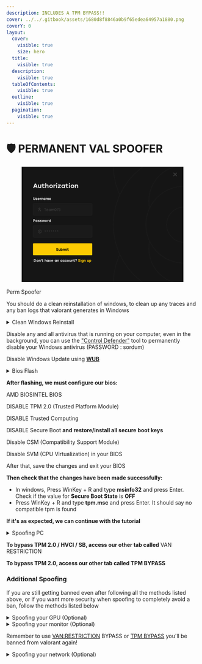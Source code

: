 ```yaml
---
description: INCLUDES A TPM BYPASS!!
cover: ../../.gitbook/assets/1680d8f8846a0b9f65edea64957a1880.png
coverY: 0
layout:
  cover:
    visible: true
    size: hero
  title:
    visible: true
  description:
    visible: true
  tableOfContents:
    visible: true
  outline:
    visible: true
  pagination:
    visible: true
---
```


# 🛡️ PERMANENT VAL SPOOFER

<figure><img src="../../.gitbook/assets/permval team073 brand.gif" alt=""><figcaption></figcaption></figure>

Perm Spoofer

You should do a clean reinstallation of windows, to clean up any traces and any ban logs that valorant generates in Windows

<details>

<summary>Clean Windows Reinstall</summary>

* Download [Media Creation Tool](https://www.microsoft.com/en-us/software-download/windows10), click **Download Now**
* Open **Media Creation Tool**
* Select **Create installation media (USB flash drive, DVD or ISO file) for another PC**
* Use the recommended options
* Select **USB flash drive** _(min 8 GB)_
* Select your USB flash drive _(this will remove all its data)_
* Hold **SHIFT** and click **Restart**

![](https://guides.moddingassociation.net/\~gitbook/image?url=https%3A%2F%2F4078172018-files.gitbook.io%2F%7E%2Ffiles%2Fv0%2Fb%2Fgitbook-x-prod.appspot.com%2Fo%2Fspaces%252Fgxol57krZAOcrJxJpuhe%252Fuploads%252FMtPMNA3YweuK14Ad8mmL%252F1.png%3Falt%3Dmedia%26token%3D7ea2b1d3-73c7-4921-bcc1-65083a0eaf60\&width=300\&dpr=4\&quality=100\&sign=ee089106\&sv=1)

* Select **Use a device** and select your Flash Drive

![](https://guides.moddingassociation.net/\~gitbook/image?url=https%3A%2F%2F4078172018-files.gitbook.io%2F%7E%2Ffiles%2Fv0%2Fb%2Fgitbook-x-prod.appspot.com%2Fo%2Fspaces%252Fgxol57krZAOcrJxJpuhe%252Fuploads%252FfHyL7i7leWKloA1Rwysf%252F2.png%3Falt%3Dmedia%26token%3De4442a95-7934-4508-9435-c6afe83bd0fd\&width=300\&dpr=4\&quality=100\&sign=e7394187\&sv=1)

* Select **Windows 10 Pro**

![](https://guides.moddingassociation.net/\~gitbook/image?url=https%3A%2F%2F4078172018-files.gitbook.io%2F%7E%2Ffiles%2Fv0%2Fb%2Fgitbook-x-prod.appspot.com%2Fo%2Fspaces%252Fgxol57krZAOcrJxJpuhe%252Fuploads%252FMICN6U9QYJ6b5KF1umqs%252F3.png%3Falt%3Dmedia%26token%3D31e92311-eb49-4b53-813f-72744de1c605\&width=300\&dpr=4\&quality=100\&sign=81d3d493\&sv=1)

* Select **I don't have a product key**

![](https://guides.moddingassociation.net/\~gitbook/image?url=https%3A%2F%2F4078172018-files.gitbook.io%2F%7E%2Ffiles%2Fv0%2Fb%2Fgitbook-x-prod.appspot.com%2Fo%2Fspaces%252Fgxol57krZAOcrJxJpuhe%252Fuploads%252FIzLvU21O3stuq8OuPcrA%252F4.png%3Falt%3Dmedia%26token%3D5b620b5e-b710-46b2-b11c-04565a427ef0\&width=300\&dpr=4\&quality=100\&sign=d8e97ac4\&sv=1)

* Select **Custom: Install Windows only (advanced)**

![](https://guides.moddingassociation.net/\~gitbook/image?url=https%3A%2F%2F4078172018-files.gitbook.io%2F%7E%2Ffiles%2Fv0%2Fb%2Fgitbook-x-prod.appspot.com%2Fo%2Fspaces%252Fgxol57krZAOcrJxJpuhe%252Fuploads%252FF8HWGhxsHMKxkUEAPckB%252F5.png%3Falt%3Dmedia%26token%3Da168ac7a-1e1b-4f6e-b21e-b65b6bffe123\&width=300\&dpr=4\&quality=100\&sign=9a972511\&sv=1)

* Press **SHIFT + F10**
* Type `diskpart` into the CMD
* Type `select disk #` (for every disk number) and `clean` for every disk you have **except your Flash Drive** (Your Flash Drive is likely the last drive listed)

![](https://guides.moddingassociation.net/\~gitbook/image?url=https%3A%2F%2F4078172018-files.gitbook.io%2F%7E%2Ffiles%2Fv0%2Fb%2Fgitbook-x-prod.appspot.com%2Fo%2Fspaces%252Fgxol57krZAOcrJxJpuhe%252Fuploads%252FrBDhZGE1Z0ZsEGaUdIda%252F6.png%3Falt%3Dmedia%26token%3D82867dc4-bb5d-4bfa-856b-fbc224d9ec70\&width=300\&dpr=4\&quality=100\&sign=762e0bdb\&sv=1)

* Close the CMD and click **Refresh**

![](https://guides.moddingassociation.net/\~gitbook/image?url=https%3A%2F%2F4078172018-files.gitbook.io%2F%7E%2Ffiles%2Fv0%2Fb%2Fgitbook-x-prod.appspot.com%2Fo%2Fspaces%252Fgxol57krZAOcrJxJpuhe%252Fuploads%252FcKUyBmz4zLHvcJwmyaRF%252F7.png%3Falt%3Dmedia%26token%3Dbcd90db5-91ac-4273-9edf-6e10147e70dd\&width=300\&dpr=4\&quality=100\&sign=36ea56bf\&sv=1)

* Select your **main drive** and click **Next**
* Continue with the setup and finish installing Windows

**DO NOT login to Microsoft**

</details>

Disable any and all antivirus that is running on your computer, even in the background, you can use the ["Control Defender"](https://www.sordum.org/files/downloads.php?st-defender-control) tool to permanently disable your Windows antivirus (PASSWORD : sordum)

Disable Windows Update using [**WUB**](https://www.sordum.org/files/downloads.php?st-windows-update-blocker)

<details>

<summary>Bios Flash</summary>

_Flash your bios using a version higher than your current one or a lower one, remember to check compatibility and never flash it with the same current version._

#### **Tutorial:** <a href="#tutorial" id="tutorial"></a>

1. Download your BIOS file from the manufacturer's site (a newer or older version than your current one)
2. Go into your BIOS
3. Flash

#### **Here are some video tutorials for flashing the bios:** <a href="#here-are-some-video-tutorials-for-flashing-the-bios" id="here-are-some-video-tutorials-for-flashing-the-bios"></a>

[ASUS](https://youtu.be/Em7SRaG3L\_0)

[ASROCK](https://youtu.be/dUCWRqOdLUw)

[GIGABYTE/AORUS](https://youtu.be/DIIde3s02kM)

[MSI](https://youtu.be/sKMub20CUNI)

[BIOSTAR](https://www.youtube.com/watch?v=EBb0zH5FN6k\&t)

[X99 / X79](https://www.youtube.com/watch?v=RnI53zsoAoM\&t)

</details>

**After flashing, we must configure our bios:**

AMD BIOSINTEL BIOS

DISABLE TPM 2.0 (Trusted Platform Module)

DISABLE Trusted Computing

DISABLE Secure Boot **and restore/install all secure boot keys**

Disable CSM (Compatibility Support Module)

Disable SVM (CPU Virtualization) in your BIOS

After that, save the changes and exit your BIOS

**Then check that the changes have been made successfully:**

* In windows, Press WinKey + R and type **msinfo32** and press Enter. Check if the value for **Secure Boot State** is **OFF**
* Press WinKey + R and type **tpm.msc** and press Enter. It should say no compatible tpm is found

**If it's as expected, we can continue with the tutorial**

<details>

<summary>Spoofing PC</summary>

#### Saving your old hwid <a href="#saving-your-old-hwid" id="saving-your-old-hwid"></a>

After you receive the spoofer loader, open it and create an account or log in if you already have one. Once you're logged into the loader, save your hwid, which will be displayed on the left side of the loader.

#### Spoofing <a href="#spoofing" id="spoofing"></a>

After saving your hwid, close all applications on your computer and start the spoofing process. Once you start the process, your mouse and keyboard will "freeze". After that, your internet connection will stop working momentarily and then resume as normal, along with your mouse and keyboard.

When the spoofing process is complete, restart your computer and check in the loader if your hwid has changed. **If it hasn't changed, enable "UEFI Spoof" and try again.**

</details>

**To bypass TPM 2.0 / HVCI / SB, access our other tab called** VAN RESTRICTION

**To bypass TPM 2.0, access our other tab called TPM BYPASS**

### Additional Spoofing <a href="#additional-spoofing" id="additional-spoofing"></a>

If you are still getting banned even after following all the methods listed above, or if you want more security when spoofing to completely avoid a ban, follow the methods listed below

<details>

<summary>Spoofing your GPU (Optional)</summary>

For spoof your GPU we will use the [DDU application](https://www.guru3d.com/getdownload/2c1b2414f56a6594ffef91236a87c0e976d52e0519bd313846bab016c2f20c7c4d6ce7dfe1991cc241d59b5c8cb07e5018b083a5902ac6c67fbe3b852ca022b0f73541638028a2d270eb576309b5208d7642bced763e8806fd9c5a9bca00d71e03e3f895d9924372aebbd01f8d3b8f4f22025884306c24b2230caaa33278d26e6030e42d33f8ae57a577520f01ba2e5ff243d0a889a561ab49c3ea2dd6c91d6ccaf1dfc1e0b09be33208abd34a0d614f24ab) to do this.

If the application asks to configure, just click "Close" and do not change the settings. After that, select your graphics card in the top right under "Select Device Type" and click "GPU". The application will automatically detect your graphics card, so you don't need to define it. After that, click "Clean and Restart" and wait for the application to clean everything and restart your computer. Once your computer restarts, download the drivers for your graphics card and install them.

</details>

<details>

<summary>Spoofing your monitor (Optional)</summary>

For spoof your monitor we will use the [CRU application](https://www.monitortests.com/download/cru/cru-1.5.2.zip) for that.

Follow the steps in the video below to spoof your monitor (**Remember to always change all the present serials**).

[**https://streamable.com/6ibjqa**](https://streamable.com/6ibjqa)

</details>

Remember to use [VAN:RESTRICTION](https://guides.moddingassociation.net/permanent-spoofer/van-restriction-bypass) BYPASS or [TPM BYPASS](https://guides.moddingassociation.net/permanent-spoofer/tpm-bypass) you'll be banned from valorant again!

<details>

<summary>Spoofing your network (Optional)</summary>

Some anticheats may ban your router's MAC address and various other aspects of your internet connection. It is recommended to use a VPN while playing, but remember, this is not mandatory.

Recommended VPNs

* ExpressVPN
* NordVPN
* Windscribe
* WARP (if the game has any VPN restrictions)

</details>

